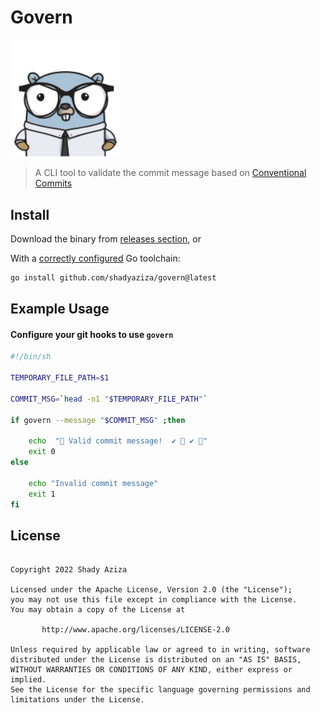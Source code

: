 # Govern

<style type="text/css">
    img {
        width: 175px;
        
    }
</style>

![govern logo](./assets/logo.png)

> A CLI tool to validate the commit message based on [Conventional Commits](https://www.conventionalcommits.org/en/v1.0.0/)

## Install

Download the binary from [releases section](https://github.com/shadyaziza/govern/releases), or

With a [correctly configured](https://golang.org/doc/install#testing) Go toolchain:

```sh
go install github.com/shadyaziza/govern@latest
```

## Example Usage

#### Configure your git hooks to use `govern`

```sh
#!/bin/sh

TEMPORARY_FILE_PATH=$1

COMMIT_MSG=`head -n1 "$TEMPORARY_FILE_PATH"`

if govern --message "$COMMIT_MSG" ;then

    echo  "💪 Valid commit message!  ✔️ 🎯 ✔️ 🎯"
    exit 0
else

	echo "Invalid commit message"
    exit 1
fi

```

## License

```

Copyright 2022 Shady Aziza

Licensed under the Apache License, Version 2.0 (the "License");
you may not use this file except in compliance with the License.
You may obtain a copy of the License at

       http://www.apache.org/licenses/LICENSE-2.0

Unless required by applicable law or agreed to in writing, software
distributed under the License is distributed on an "AS IS" BASIS,
WITHOUT WARRANTIES OR CONDITIONS OF ANY KIND, either express or implied.
See the License for the specific language governing permissions and
limitations under the License.
```
